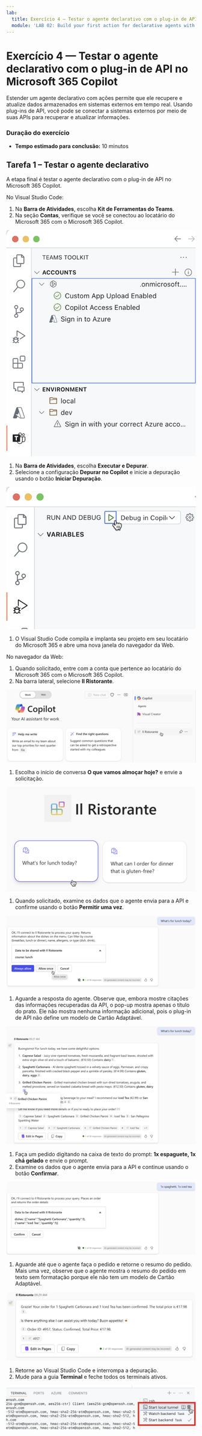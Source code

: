 ```yaml
---
lab:
  title: Exercício 4 — Testar o agente declarativo com o plug-in de API no Microsoft 365 Copilot
  module: 'LAB 02: Build your first action for declarative agents with API plugin by using Visual Studio Code'
---
```


# Exercício 4 — Testar o agente declarativo com o plug-in de API no Microsoft 365 Copilot

Estender um agente declarativo com ações permite que ele recupere e atualize dados armazenados em sistemas externos em tempo real. Usando plug-ins de API, você pode se conectar a sistemas externos por meio de suas APIs para recuperar e atualizar informações.

### Duração do exercício

- **Tempo estimado para conclusão:** 10 minutos

## Tarefa 1 – Testar o agente declarativo

A etapa final é testar o agente declarativo com o plug-in de API no Microsoft 365 Copilot.

No Visual Studio Code:

1. Na **Barra de Atividades**, escolha **Kit de Ferramentas do Teams**.
1. Na seção **Contas**, verifique se você se conectou ao locatário do Microsoft 365 com o Microsoft 365 Copilot.

  ![Captura de tela da seção contas do Kit de Ferramentas do Teams no Visual Studio Code.](../media/LAB_02/3-teams-toolkit-accounts.png)

1. Na **Barra de Atividades**, escolha **Executar e Depurar**.
1. Selecione a configuração **Depurar no Copilot** e inicie a depuração usando o botão **Iniciar Depuração**.  

  ![Captura de tela da configuração Depurar no Copilot no Visual Studio Code.](../media/LAB_02/3-visual-studio-code-start-debugging.png)

1. O Visual Studio Code compila e implanta seu projeto em seu locatário do Microsoft 365 e abre uma nova janela do navegador da Web.

No navegador da Web:

1. Quando solicitado, entre com a conta que pertence ao locatário do Microsoft 365 com o Microsoft 365 Copilot.
1. Na barra lateral, selecione **Il Ristorante**.

  ![Captura de tela da interface do Microsoft 365 Copilot com o agente Il Ristorante selecionado.](../media/LAB_02/3-copilot-select-agent.png)

1. Escolha o início de conversa **O que vamos almoçar hoje?** e envie a solicitação.

  ![Captura de tela da interface do Microsoft 365 Copilot com o prompt de almoço.](../media/LAB_02/3-copilot-lunch-prompt.png)

1. Quando solicitado, examine os dados que o agente envia para a API e confirme usando o botão **Permitir uma vez**.

  ![Captura de tela da interface do Microsoft 365 Copilot com a confirmação do almoço.](../media/LAB_02/3-copilot-lunch-confirm.png)

1. Aguarde a resposta do agente. Observe que, embora mostre citações das informações recuperadas da API, o pop-up mostra apenas o título do prato. Ele não mostra nenhuma informação adicional, pois o plug-in de API não define um modelo de Cartão Adaptável.

  ![Captura de tela da interface do Microsoft 365 Copilot com a resposta do almoço.](../media/LAB_02/3-copilot-lunch-response.png)

1. Faça um pedido digitando na caixa de texto do prompt: **1x espaguete, 1x chá gelado** e envie o prompt.
1. Examine os dados que o agente envia para a API e continue usando o botão **Confirmar**.

  ![Captura de tela da interface do Microsoft 365 Copilot com a confirmação do pedido.](../media/LAB_02/3-copilot-order-confirm.png)

1. Aguarde até que o agente faça o pedido e retorne o resumo do pedido. Mais uma vez, observe que o agente mostra o resumo do pedido em texto sem formatação porque ele não tem um modelo de Cartão Adaptável.

  ![Captura de tela da interface do Microsoft 365 Copilot com a resposta do pedido.](../media/LAB_02/3-copilot-order-response.png)

1. Retorne ao Visual Studio Code e interrompa a depuração.
1. Mude para a guia **Terminal** e feche todos os terminais ativos.

  ![Captura de tela da guia do terminal do Visual Studio Code com a opção de fechar todos os terminais.](../media/LAB_02/3-visual-studio-code-close-terminal.png)

